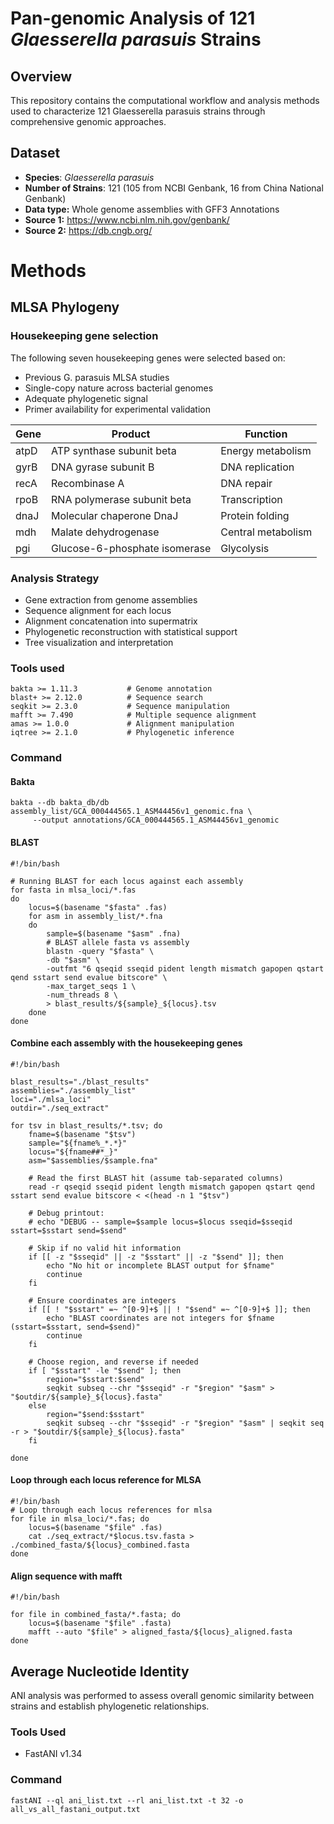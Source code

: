 # Pan-genomic Analysis of 121 _Glaesserella parasuis_ Strains
## Overview
This repository contains the computational workflow and analysis methods used to characterize 121 Glaesserella parasuis strains through comprehensive genomic approaches.

## Dataset
* **Species**: *Glaesserella parasuis*
* **Number of Strains**: 121 (105 from NCBI Genbank, 16 from China National Genbank)
* **Data type:** Whole genome assemblies with GFF3 Annotations
* **Source 1:** https://www.ncbi.nlm.nih.gov/genbank/
* **Source 2:** https://db.cngb.org/

# Methods
## MLSA Phylogeny
### Housekeeping gene selection
The following seven housekeeping genes were selected based on:
* Previous G. parasuis MLSA studies
* Single-copy nature across bacterial genomes
* Adequate phylogenetic signal
* Primer availability for experimental validation

| Gene  | Product | Function |
| ------------- | ------------- | -------- |
|atpD|ATP synthase subunit beta|Energy metabolism|
|gyrB|DNA gyrase subunit B|DNA replication|
|recA|Recombinase A|DNA repair|
|rpoB|RNA polymerase subunit beta|Transcription|
|dnaJ|Molecular chaperone DnaJ|Protein folding|
|mdh|Malate dehydrogenase|Central metabolism|
|pgi|Glucose-6-phosphate isomerase|Glycolysis|

### Analysis Strategy
* Gene extraction from genome assemblies
* Sequence alignment for each locus
* Alignment concatenation into supermatrix
* Phylogenetic reconstruction with statistical support
* Tree visualization and interpretation

### Tools used
```
bakta >= 1.11.3           # Genome annotation
blast+ >= 2.12.0          # Sequence search
seqkit >= 2.3.0           # Sequence manipulation
mafft >= 7.490            # Multiple sequence alignment
amas >= 1.0.0             # Alignment manipulation
iqtree >= 2.1.0           # Phylogenetic inference
```

### Command
#### Bakta
```
bakta --db bakta_db/db assembly_list/GCA_000444565.1_ASM44456v1_genomic.fna \
	 --output annotations/GCA_000444565.1_ASM44456v1_genomic

```
#### BLAST
```
#!/bin/bash

# Running BLAST for each locus against each assembly
for fasta in mlsa_loci/*.fas
do
	locus=$(basename "$fasta" .fas)
	for asm in assembly_list/*.fna
	do
		sample=$(basename "$asm" .fna)
		# BLAST allele fasta vs assembly
		blastn -query "$fasta" \
		-db "$asm" \
		-outfmt "6 qseqid sseqid pident length mismatch gapopen qstart qend sstart send evalue bitscore" \
		-max_target_seqs 1 \
		-num_threads 8 \
		> blast_results/${sample}_${locus}.tsv
	done
done
```

#### Combine each assembly with the housekeeping genes
```
#!/bin/bash

blast_results="./blast_results"
assemblies="./assembly_list"
loci="./mlsa_loci"
outdir="./seq_extract"

for tsv in blast_results/*.tsv; do
	fname=$(basename "$tsv")
	sample="${fname%_*.*}"
	locus="${fname##*_}"
	asm="$assemblies/$sample.fna"

	# Read the first BLAST hit (assume tab-separated columns)
	read -r qseqid sseqid pident length mismatch gapopen qstart qend sstart send evalue bitscore < <(head -n 1 "$tsv")

	# Debug printout:
	# echo "DEBUG -- sample=$sample locus=$locus sseqid=$sseqid sstart=$sstart send=$send"

	# Skip if no valid hit information
	if [[ -z "$sseqid" || -z "$sstart" || -z "$send" ]]; then
		echo "No hit or incomplete BLAST output for $fname"
		continue
	fi

	# Ensure coordinates are integers
	if [[ ! "$sstart" =~ ^[0-9]+$ || ! "$send" =~ ^[0-9]+$ ]]; then
		echo "BLAST coordinates are not integers for $fname (sstart=$sstart, send=$send)"
		continue
	fi

	# Choose region, and reverse if needed
	if [ "$sstart" -le "$send" ]; then
		region="$sstart:$send"
		seqkit subseq --chr "$sseqid" -r "$region" "$asm" > "$outdir/${sample}_${locus}.fasta"
	else
		region="$send:$sstart"
		seqkit subseq --chr "$sseqid" -r "$region" "$asm" | seqkit seq -r > "$outdir/${sample}_${locus}.fasta"
	fi

done
```

#### Loop through each locus reference for MLSA
```
#!/bin/bash
# Loop through each locus references for mlsa
for file in mlsa_loci/*.fas; do
	locus=$(basename "$file" .fas)
	cat ./seq_extract/*$locus.tsv.fasta > ./combined_fasta/${locus}_combined.fasta
done
```
#### Align sequence with mafft
```
#!/bin/bash

for file in combined_fasta/*.fasta; do
	locus=$(basename "$file" .fasta)
	mafft --auto "$file" > aligned_fasta/${locus}_aligned.fasta
done
```

## Average Nucleotide Identity
ANI analysis was performed to assess overall genomic similarity between strains and establish phylogenetic relationships.
### Tools Used
* FastANI v1.34
### Command
```
fastANI --ql ani_list.txt --rl ani_list.txt -t 32 -o all_vs_all_fastani_output.txt
```
